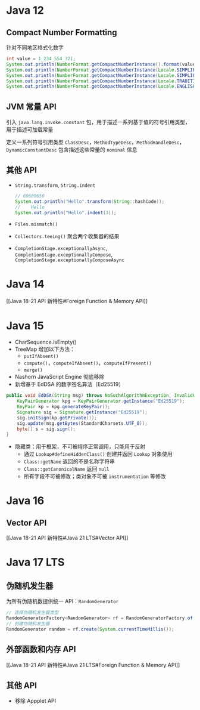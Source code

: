 # Java 12
## Compact Number Formatting

针对不同地区格式化数字

```java
int value = 1_234_554_321;
System.out.println(NumberFormat.getCompactNumberInstance().format(value)); // 12亿
System.out.println(NumberFormat.getCompactNumberInstance(Locale.SIMPLIFIED_CHINESE, NumberFormat.Style.SHORT).format(value)); // 12亿
System.out.println(NumberFormat.getCompactNumberInstance(Locale.SIMPLIFIED_CHINESE, NumberFormat.Style.LONG).format(value)); // 12亿
System.out.println(NumberFormat.getCompactNumberInstance(Locale.TRADITIONAL_CHINESE, NumberFormat.Style.SHORT).format(value)); // 12億
System.out.println(NumberFormat.getCompactNumberInstance(Locale.ENGLISH, NumberFormat.Style.SHORT).format(value)); // 1B
```
## JVM 常量 API

引入 `java.lang.invoke.constant` 包，用于描述一系列基于值的符号引用类型，用于描述可加载常量

定义一系列符号引用类型 `ClassDesc`，`MethodTypeDesc`，`MethodHandleDesc`，`DynamicConstantDesc` 包含描述这些常量的 `nominal` 信息
## 其他 API

- `String.transform`, `String.indent`

  ```java
  // 69609650
  System.out.println("Hello".transform(String::hashCode));
  //    Hello
  System.out.println("Hello".indent(3));
  ```

- `Files.mismatch()`
- `Collectors.teeing()` 聚合两个收集器的结果
- `CompletionStage.exceptionallyAsync`, `CompletionStage.exceptionallyCompose`, `CompletionStage.exceptionallyComposeAsync`
# Java 14

[[Java 18-21 API 新特性#Foreign Function & Memory API]]
# Java 15

- CharSequence.isEmpty()
- TreeMap 增加以下方法：
	- `putIfAbsent()`
	- `compute()`，`computeIfAbsent()`，`computeIfPresent()`
	- `merge()`
- Nashorn JavaScript Engine 彻底移除
- 新增基于 EdDSA 的数字签名算法（Ed25519）

```Java
public void EdDSA(String msg) throws NoSuchAlgorithmException, InvalidKeyException, SignatureException {  
    KeyPairGenerator kpg = KeyPairGenerator.getInstance("Ed25519");  
    KeyPair kp = kpg.generateKeyPair();  
    Signature sig = Signature.getInstance("Ed25519");  
    sig.initSign(kp.getPrivate());  
    sig.update(msg.getBytes(StandardCharsets.UTF_8));  
    byte[] s = sig.sign();  
}
```

- 隐藏类：用于框架，不可被程序正常调用，只能用于反射
	- 通过 `Lookup#defineHiddenClass()` 创建并返回 `Lookup` 对象使用
	- `Class::getName` 返回的不是名称字符串
	- `Class::getCanonicalName` 返回 `null`
	- 所有字段不可被修改；类对象不可被 `instrumentation` 等修改
# Java 16
## Vector API

[[Java 18-21 API 新特性#Java 21 LTS#Vector API]]
# Java 17 LTS
## 伪随机发生器

为所有伪随机数提供统一 API：`RandomGenerator`

```java
// 选择伪随机发生器类型  
RandomGeneratorFactory<RandomGenerator> rf = RandomGeneratorFactory.of("L128X256MixRandom");  
// 创建伪随机发生器  
RandomGenerator random = rf.create(System.currentTimeMillis());
```
## 外部函数和内存 API

[[Java 18-21 API 新特性#Java 21 LTS#Foreign Function & Memory API]]
## 其他 API

- 移除 Appplet API
